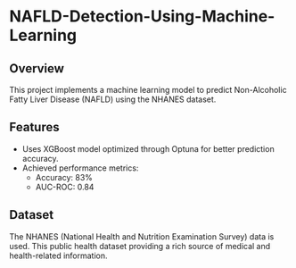 # NAFLD-Detection-Using-Machine-Learning

## Overview
This project implements a machine learning model to predict Non-Alcoholic Fatty Liver Disease (NAFLD) using the NHANES dataset.

## Features
- Uses XGBoost model optimized through Optuna for better prediction accuracy.
- Achieved performance metrics:
  - Accuracy: 83%
  - AUC-ROC: 0.84

## Dataset
The NHANES (National Health and Nutrition Examination Survey) data is used. This public health dataset providing a rich source of medical and health-related information.
